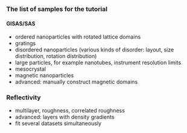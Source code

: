 ### The list of samples for the tutorial

#### GISAS/SAS

- ordered nanoparticles with rotated lattice domains
- gratings
- disordered nanoparticles (various kinds of disorder: layout, size distribution, rotation distribution)
- large particles, for example nanotubes, instrument resolution limits
- mesocrystal
- magnetic nanoparticles
- advanced: manually construct magnetic domains

### Reflectivity

- multilayer, roughness, correlated roughness
- advanced: layers with density gradients
- fit several datasets simultaneously
